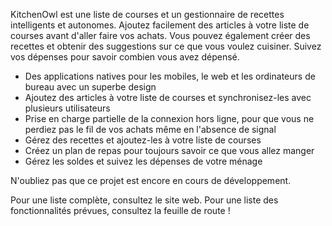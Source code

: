 KitchenOwl est une liste de courses et un gestionnaire de recettes intelligents et autonomes. Ajoutez facilement des articles à votre liste de courses avant d'aller faire vos achats. Vous pouvez également créer des recettes et obtenir des suggestions sur ce que vous voulez cuisiner. Suivez vos dépenses pour savoir combien vous avez dépensé.

 * Des applications natives pour les mobiles, le web et les ordinateurs de bureau avec un superbe design
 * Ajoutez des articles à votre liste de courses et synchronisez-les avec plusieurs utilisateurs
 * Prise en charge partielle de la connexion hors ligne, pour que vous ne perdiez pas le fil de vos achats même en l'absence de signal
 * Gérez des recettes et ajoutez-les à votre liste de courses
 * Créez un plan de repas pour toujours savoir ce que vous allez manger
 * Gérez les soldes et suivez les dépenses de votre ménage

N'oubliez pas que ce projet est encore en cours de développement.

Pour une liste complète, consultez le site web. Pour une liste des fonctionnalités prévues, consultez la feuille de route !